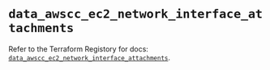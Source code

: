 # `data_awscc_ec2_network_interface_attachments`

Refer to the Terraform Registory for docs: [`data_awscc_ec2_network_interface_attachments`](https://registry.terraform.io/providers/hashicorp/awscc/0.70.0/docs/data-sources/ec2_network_interface_attachments).
